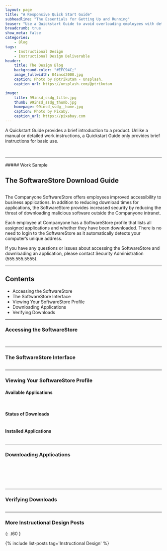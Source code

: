 ```yaml
---
layout: page
title: "A Responsive Quick Start Guide"
subheadline: "The Essentials for Getting Up and Running"
teaser: "Use a Quickstart Guide to avoid overloading employees with detailed user manuals."
breadcrumb: true
show_meta: false
categories:
    - Blog
tags:
    - Instructional Design
    - Instructional Design Deliverable
header:
    title: The Design Blog
    background-color: "#EFC94C;"
    image_fullwidth: 04insd2000.jpg
    caption: Photo by @ptrikutam - Unsplash.
    caption_url: https://unsplash.com/@ptrikutam

image:
    title: 99insd_ssdg_title.jpg
    thumb: 99insd_ssdg_thumb.jpg
    homepage: 99insd_ssdg__home.jpg
    caption: Photo by Pixaby.
    caption_url: https://pixabay.com
---
```

<!--more-->
A Quickstart Guide provides a brief introduction to a product. Unlike a manual or detailed work instructions, a Quickstart Guide only provides brief instructions for basic use.

<br>

<hr>
##### Work Sample

## The SoftwareStore Download Guide
<p>
  <div class="show-for-small-only"><img src="{{ site.urlimg }}99insd_ssdg_header_sm.jpg" alt=""></div>
  <div class="show-for-medium-up"><img src="{{ site.urlimg }}99insd_ssdg_header_lg.jpg" alt=""></div>
</p>


The Companyone SoftwareStore offers employees improved accessibility to business applications. In addition to reducing download times for applications, the SoftwareStore provides increased security by reducing the threat of downloading malicious software outside the Companyone intranet.

Each employee at Companyone has a SoftwareStore profile that lists all assigned applications and whether they have been downloaded. There is no need to login to the SoftwareStore as it automatically detects your computer’s unique address.

If you have any questions or issues about accessing the SoftwareStore and downloading an application, please contact Security Administration (555.555.5555).

<hr>

## Contents

* Accessing the SoftwareStore
* The SoftwareStore Interface
* Viewing Your SoftwareStore Profile
* Downloading Applications
* Verifying Downloads

<hr>

### Accessing the SoftwareStore

<p>
  <div class="show-for-small-only"><img src="{{ site.urlimg }}99insd_ssdg_scrn01_sm.png" alt=""></div>
  <div class="show-for-medium-up"><img src="{{ site.urlimg }}99insd_ssdg_scrn01_lg.png" alt=""></div>
</p>

<p>
  <div class="show-for-small-only"><img src="{{ site.urlimg }}99insd_ssdg_scrn02_sm.png" alt=""></div>
  <div class="show-for-medium-up"><img src="{{ site.urlimg }}99insd_ssdg_scrn02_lg.png" alt=""></div>
</p>

<hr>

### The SoftwareStore Interface

<p>
  <div class="show-for-small-only"><img src="{{ site.urlimg }}99insd_ssdg_scrn03_sm.png" alt=""></div>
  <div class="show-for-medium-up"><img src="{{ site.urlimg }}99insd_ssdg_scrn03_lg.png" alt=""></div>
</p>

<hr>

### Viewing Your SoftwareStore Profile

#### Available Applications
<p>
  <div class="show-for-small-only"><img src="{{ site.urlimg }}99insd_ssdg_scrn04_sm.png" alt=""></div>
  <div class="show-for-medium-up"><img src="{{ site.urlimg }}99insd_ssdg_scrn04_lg.png" alt=""></div>
</p>

<p>
  <div class="show-for-small-only"><img src="{{ site.urlimg }}99insd_ssdg_scrn05_sm.png" alt=""></div>
  <div class="show-for-medium-up"><img src="{{ site.urlimg }}99insd_ssdg_scrn05_lg.png" alt=""></div>
</p>

#### Status of Downloads

<p>
  <div class="show-for-small-only"><img src="{{ site.urlimg }}99insd_ssdg_scrn06_sm.png" alt=""></div>
  <div class="show-for-medium-up"><img src="{{ site.urlimg }}99insd_ssdg_scrn06_lg.png" alt=""></div>
</p>

#### Installed Applications

<p>
  <div class="show-for-small-only"><img src="{{ site.urlimg }}99insd_ssdg_scrn07_sm.png" alt=""></div>
  <div class="show-for-medium-up"><img src="{{ site.urlimg }}99insd_ssdg_scrn07_lg.png" alt=""></div>
</p>

<hr>

### Downloading Applications

<p>
  <div class="show-for-small-only"><img src="{{ site.urlimg }}99insd_ssdg_scrn08_sm.png" alt=""></div>
  <div class="show-for-medium-up"><img src="{{ site.urlimg }}99insd_ssdg_scrn08_lg.png" alt=""></div>
</p>

<p>
  <div class="show-for-small-only"><img src="{{ site.urlimg }}99insd_ssdg_scrn09_sm.png" alt=""></div>
  <div class="show-for-medium-up"><img src="{{ site.urlimg }}99insd_ssdg_scrn09_lg.png" alt=""></div>
</p>

<p>
  <div class="show-for-small-only"><img src="{{ site.urlimg }}99insd_ssdg_scrn10_sm.png" alt=""></div>
  <div class="show-for-medium-up"><img src="{{ site.urlimg }}99insd_ssdg_scrn10_lg.png" alt=""></div>
</p>

<p>
  <div class="show-for-small-only"><img src="{{ site.urlimg }}99insd_ssdg_scrn11_sm.png" alt=""></div>
  <div class="show-for-medium-up"><img src="{{ site.urlimg }}99insd_ssdg_scrn11_lg.png" alt=""></div>
</p>

<p>
  <div class="show-for-small-only"><img src="{{ site.urlimg }}99insd_ssdg_scrn12_sm.png" alt=""></div>
  <div class="show-for-medium-up"><img src="{{ site.urlimg }}99insd_ssdg_scrn12_lg.png" alt=""></div>
</p>

<p>
  <div class="show-for-small-only"><img src="{{ site.urlimg }}99insd_ssdg_scrn13_sm.png" alt=""></div>
  <div class="show-for-medium-up"><img src="{{ site.urlimg }}99insd_ssdg_scrn13_lg.png" alt=""></div>
</p>

<hr>

### Verifying Downloads

<p>
  <div class="show-for-small-only"><img src="{{ site.urlimg }}99insd_ssdg_scrn14_sm.png" alt=""></div>
  <div class="show-for-medium-up"><img src="{{ site.urlimg }}99insd_ssdg_scrn14_lg.png" alt=""></div>
</p>

<hr>

### More Instructional Design Posts
{: .t60 }

{% include list-posts tag='Instructional Design' %}
